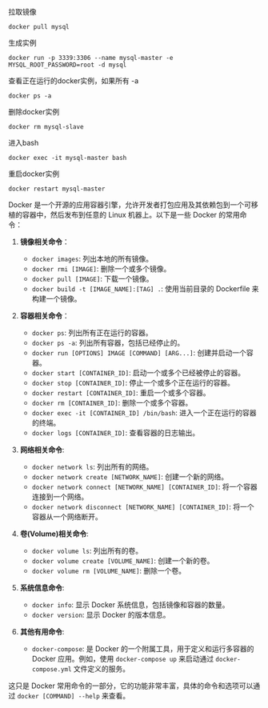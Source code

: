 拉取镜像

```shell
docker pull mysql
```

生成实例

```shell
docker run -p 3339:3306 --name mysql-master -e MYSQL_ROOT_PASSWORD=root -d mysql
```

查看正在运行的docker实例，如果所有 -a

```shell
docker ps -a
```

删除docker实例

```shell
docker rm mysql-slave
```

进入bash

```shell
docker exec -it mysql-master bash
```

重启docker实例

```shell
docker restart mysql-master
```



Docker 是一个开源的应用容器引擎，允许开发者打包应用及其依赖包到一个可移植的容器中，然后发布到任意的 Linux 机器上。以下是一些 Docker 的常用命令：

1. **镜像相关命令**：
   - `docker images`: 列出本地的所有镜像。
   - `docker rmi [IMAGE]`: 删除一个或多个镜像。
   - `docker pull [IMAGE]`: 下载一个镜像。
   - `docker build -t [IMAGE_NAME]:[TAG] .`: 使用当前目录的 Dockerfile 来构建一个镜像。

2. **容器相关命令**：
   - `docker ps`: 列出所有正在运行的容器。
   - `docker ps -a`: 列出所有容器，包括已经停止的。
   - `docker run [OPTIONS] IMAGE [COMMAND] [ARG...]`: 创建并启动一个容器。
   - `docker start [CONTAINER_ID]`: 启动一个或多个已经被停止的容器。
   - `docker stop [CONTAINER_ID]`: 停止一个或多个正在运行的容器。
   - `docker restart [CONTAINER_ID]`: 重启一个或多个容器。
   - `docker rm [CONTAINER_ID]`: 删除一个或多个容器。
   - `docker exec -it [CONTAINER_ID] /bin/bash`: 进入一个正在运行的容器的终端。
   - `docker logs [CONTAINER_ID]`: 查看容器的日志输出。

3. **网络相关命令**:
   - `docker network ls`: 列出所有的网络。
   - `docker network create [NETWORK_NAME]`: 创建一个新的网络。
   - `docker network connect [NETWORK_NAME] [CONTAINER_ID]`: 将一个容器连接到一个网络。
   - `docker network disconnect [NETWORK_NAME] [CONTAINER_ID]`: 将一个容器从一个网络断开。

4. **卷(Volume)相关命令**:
   - `docker volume ls`: 列出所有的卷。
   - `docker volume create [VOLUME_NAME]`: 创建一个新的卷。
   - `docker volume rm [VOLUME_NAME]`: 删除一个卷。

5. **系统信息命令**:
   - `docker info`: 显示 Docker 系统信息，包括镜像和容器的数量。
   - `docker version`: 显示 Docker 的版本信息。

6. **其他有用命令**:
   - `docker-compose`: 是 Docker 的一个附属工具，用于定义和运行多容器的 Docker 应用。例如，使用 `docker-compose up` 来启动通过 `docker-compose.yml` 文件定义的服务。

这只是 Docker 常用命令的一部分，它的功能非常丰富，具体的命令和选项可以通过 `docker [COMMAND] --help` 来查看。